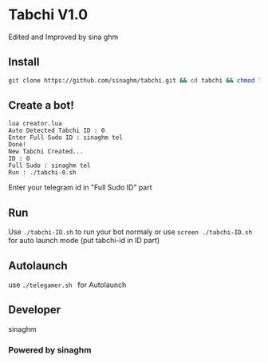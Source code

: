 # Tabchi V1.0
Edited and Improved by sina	ghm

## Install
```bash
git clone https://github.com/sinaghm/tabchi.git && cd tabchi && chmod 777 install.sh && chmod 777 telegamer.sh && ./install.sh && lua creator.lua
```
## Create a bot!
```
lua creator.lua
Auto Detected Tabchi ID : 0
Enter Full Sudo ID : sinaghm tel
Done!
New Tabchi Created...
ID : 0
Full Sudo : sinaghm tel
Run : ./tabchi-0.sh
```
Enter your telegram id in "Full Sudo ID" part

## Run
Use `./tabchi-ID.sh` to run your bot normaly or use `screen ./tabchi-ID.sh` for auto launch mode (put tabchi-id in ID part)

## Autolaunch
use `./telegamer.sh ` for Autolaunch

## Developer

sinaghm

### Powered by sinaghm

